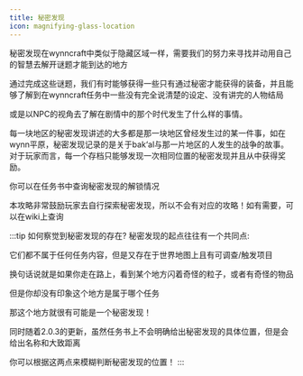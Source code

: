 ```yaml
---
title: 秘密发现
icon: magnifying-glass-location
---
```


秘密发现在wynncraft中类似于隐藏区域一样，需要我们的努力来寻找并动用自己的智慧去解开谜题才能到达的地方

通过完成这些谜题，我们有时能够获得一些只有通过秘密才能获得的装备，并且能够了解到在wynncraft任务中一些没有完全说清楚的设定、没有讲完的人物结局

或是以NPC的视角去了解在剧情中的那个时代发生了什么样的事情。

每一块地区的秘密发现讲述的大多都是那一块地区曾经发生过的某一件事，如在wynn平原，秘密发现记录的是关于bak‘al与那一片地区的人发生的战争的故事。对于玩家而言，每一个存档只能够发现一次相同位置的秘密发现并且从中获得奖励。

你可以在任务书中查询秘密发现的解锁情况

本攻略非常鼓励玩家去自行探索秘密发现，所以不会有对应的攻略！如有需要，可以在wiki上查询

:::tip 如何察觉到秘密发现的存在?
秘密发现的起点往往有一个共同点:

它们都不属于任何任务内容，但是又存在于世界地图上且有可调查/触发项目

换句话说就是如果你走在路上，看到某个地方闪着奇怪的粒子，或者有奇怪的物品

但是你却没有印象这个地方是属于哪个任务

那这个地方就很有可能是一个秘密发现！

同时随着2.0.3的更新，虽然任务书上不会明确给出秘密发现的具体位置，但是会给出名称和大致距离

你可以根据这两点来模糊判断秘密发现的位置！
:::